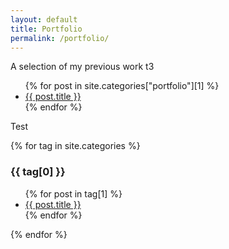 ```yaml
---
layout: default
title: Portfolio
permalink: /portfolio/
---
```


A selection of my previous work t3

<ul>
  {% for post in site.categories["portfolio"][1] %}
    <li>
      <a href="{{ post.url }}">{{ post.title }}</a>
    </li>
  {% endfor %}
</ul>

Test

{% for tag in site.categories %}
  <h3>{{ tag[0] }}</h3>
  <ul>
    {% for post in tag[1] %}
      <li><a href="{{ post.url }}">{{ post.title }}</a></li>
    {% endfor %}
  </ul>
{% endfor %}